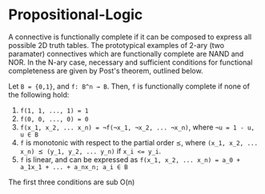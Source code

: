 # Propositional-Logic
A connective is functionally complete if it can be composed to express all possible 2D truth tables. The prototypical examples of 2-ary (two paramater) connectives which are functionally complete are NAND and NOR. In the N-ary case, necessary and sufficient conditions for functional completeness are given by Post's theorem, outlined below.

Let `B = {0,1}`, and `f: B^n → B`. Then, `f` is functionally complete if none of the following hold:

1. `f(1, 1, ..., 1) = 1`
2. `f(0, 0, ..., 0) = 0`
3. `f(x_1, x_2, ... x_n) = ¬f(¬x_1, ¬x_2, ... ¬x_n)`, where `¬u = 1 - u, u ∈ B`
4. `f` is monotonic with respect to the partial order `⪯`, where `(x_1, x_2, ... x_n) ⪯ (y_1, y_2, ... y_n)` if `x_i <= y_i`.
5. `f` is linear, and can be expressed as `f(x_1, x_2, ... x_n) = a_0 + a_1x_1 + ... + a_nx_n; a_i ∈ B`

The first three conditions are sub O(n)
